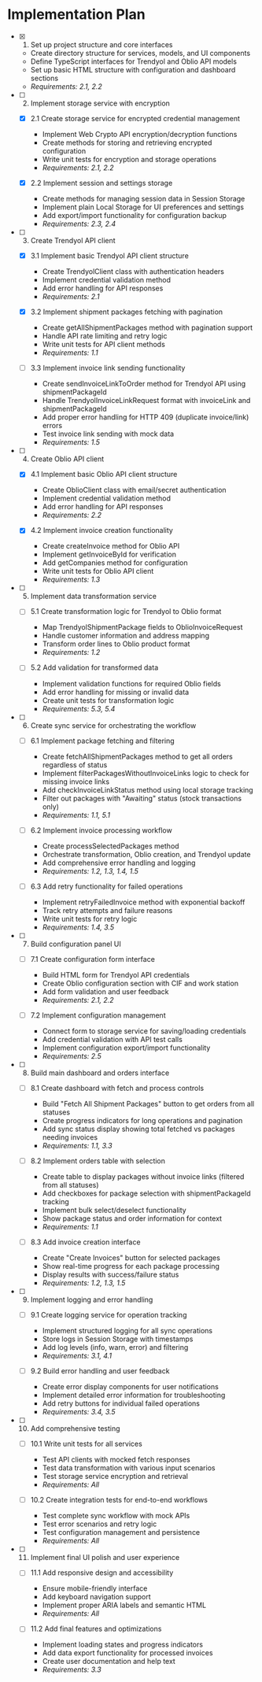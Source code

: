# Implementation Plan

- [x] 1. Set up project structure and core interfaces





  - Create directory structure for services, models, and UI components
  - Define TypeScript interfaces for Trendyol and Oblio API models
  - Set up basic HTML structure with configuration and dashboard sections
  - _Requirements: 2.1, 2.2_

- [ ] 2. Implement storage service with encryption
  - [x] 2.1 Create storage service for encrypted credential management





    - Implement Web Crypto API encryption/decryption functions
    - Create methods for storing and retrieving encrypted configuration
    - Write unit tests for encryption and storage operations
    - _Requirements: 2.1, 2.2_

  - [x] 2.2 Implement session and settings storage






    - Create methods for managing session data in Session Storage
    - Implement plain Local Storage for UI preferences and settings
    - Add export/import functionality for configuration backup
    - _Requirements: 2.3, 2.4_

- [ ] 3. Create Trendyol API client
  - [x] 3.1 Implement basic Trendyol API client structure






    - Create TrendyolClient class with authentication headers
    - Implement credential validation method
    - Add error handling for API responses
    - _Requirements: 2.1_

  - [x] 3.2 Implement shipment packages fetching with pagination






    - Create getAllShipmentPackages method with pagination support
    - Handle API rate limiting and retry logic
    - Write unit tests for API client methods
    - _Requirements: 1.1_

  - [ ] 3.3 Implement invoice link sending functionality
    - Create sendInvoiceLinkToOrder method for Trendyol API using shipmentPackageId
    - Handle TrendyolInvoiceLinkRequest format with invoiceLink and shipmentPackageId
    - Add proper error handling for HTTP 409 (duplicate invoice/link) errors
    - Test invoice link sending with mock data
    - _Requirements: 1.5_

- [ ] 4. Create Oblio API client
  - [x] 4.1 Implement basic Oblio API client structure






    - Create OblioClient class with email/secret authentication
    - Implement credential validation method
    - Add error handling for API responses
    - _Requirements: 2.2_

  - [x] 4.2 Implement invoice creation functionality






    - Create createInvoice method for Oblio API
    - Implement getInvoiceById for verification
    - Add getCompanies method for configuration
    - Write unit tests for Oblio API client
    - _Requirements: 1.3_

- [ ] 5. Implement data transformation service
  - [ ] 5.1 Create transformation logic for Trendyol to Oblio format
    - Map TrendyolShipmentPackage fields to OblioInvoiceRequest
    - Handle customer information and address mapping
    - Transform order lines to Oblio product format
    - _Requirements: 1.2_

  - [ ] 5.2 Add validation for transformed data
    - Implement validation functions for required Oblio fields
    - Add error handling for missing or invalid data
    - Create unit tests for transformation logic
    - _Requirements: 5.3, 5.4_

- [ ] 6. Create sync service for orchestrating the workflow
  - [ ] 6.1 Implement package fetching and filtering
    - Create fetchAllShipmentPackages method to get all orders regardless of status
    - Implement filterPackagesWithoutInvoiceLinks logic to check for missing invoice links
    - Add checkInvoiceLinkStatus method using local storage tracking
    - Filter out packages with "Awaiting" status (stock transactions only)
    - _Requirements: 1.1, 5.1_

  - [ ] 6.2 Implement invoice processing workflow
    - Create processSelectedPackages method
    - Orchestrate transformation, Oblio creation, and Trendyol update
    - Add comprehensive error handling and logging
    - _Requirements: 1.2, 1.3, 1.4, 1.5_

  - [ ] 6.3 Add retry functionality for failed operations
    - Implement retryFailedInvoice method with exponential backoff
    - Track retry attempts and failure reasons
    - Write unit tests for retry logic
    - _Requirements: 1.4, 3.5_

- [ ] 7. Build configuration panel UI
  - [ ] 7.1 Create configuration form interface
    - Build HTML form for Trendyol API credentials
    - Create Oblio configuration section with CIF and work station
    - Add form validation and user feedback
    - _Requirements: 2.1, 2.2_

  - [ ] 7.2 Implement configuration management
    - Connect form to storage service for saving/loading credentials
    - Add credential validation with API test calls
    - Implement configuration export/import functionality
    - _Requirements: 2.5_

- [ ] 8. Build main dashboard and orders interface
  - [ ] 8.1 Create dashboard with fetch and process controls
    - Build "Fetch All Shipment Packages" button to get orders from all statuses
    - Create progress indicators for long operations and pagination
    - Add sync status display showing total fetched vs packages needing invoices
    - _Requirements: 1.1, 3.3_

  - [ ] 8.2 Implement orders table with selection
    - Create table to display packages without invoice links (filtered from all statuses)
    - Add checkboxes for package selection with shipmentPackageId tracking
    - Implement bulk select/deselect functionality
    - Show package status and order information for context
    - _Requirements: 1.1_

  - [ ] 8.3 Add invoice creation interface
    - Create "Create Invoices" button for selected packages
    - Show real-time progress for each package processing
    - Display results with success/failure status
    - _Requirements: 1.2, 1.3, 1.5_

- [ ] 9. Implement logging and error handling
  - [ ] 9.1 Create logging service for operation tracking
    - Implement structured logging for all sync operations
    - Store logs in Session Storage with timestamps
    - Add log levels (info, warn, error) and filtering
    - _Requirements: 3.1, 4.1_

  - [ ] 9.2 Build error handling and user feedback
    - Create error display components for user notifications
    - Implement detailed error information for troubleshooting
    - Add retry buttons for individual failed operations
    - _Requirements: 3.4, 3.5_

- [ ] 10. Add comprehensive testing
  - [ ] 10.1 Write unit tests for all services
    - Test API clients with mocked fetch responses
    - Test data transformation with various input scenarios
    - Test storage service encryption and retrieval
    - _Requirements: All_

  - [ ] 10.2 Create integration tests for end-to-end workflows
    - Test complete sync workflow with mock APIs
    - Test error scenarios and retry logic
    - Test configuration management and persistence
    - _Requirements: All_

- [ ] 11. Implement final UI polish and user experience
  - [ ] 11.1 Add responsive design and accessibility
    - Ensure mobile-friendly interface
    - Add keyboard navigation support
    - Implement proper ARIA labels and semantic HTML
    - _Requirements: All_

  - [ ] 11.2 Add final features and optimizations
    - Implement loading states and progress indicators
    - Add data export functionality for processed invoices
    - Create user documentation and help text
    - _Requirements: 3.3_